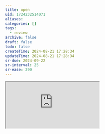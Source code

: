 ```yaml
---
title: open
uid: 1724232514071
aliases:
categories: []
tags:
  - review
archive: false
draft: false
todo: false
createTime: 2024-08-21 17:28:34
updateTime: 2024-08-21 17:28:34
sr-due: 2024-09-22
sr-interval: 25
sr-ease: 290
---
```


<iframe
  class="iframe_full"
  src="https://dict.youdao.com/result?word=open&lang=en"
>
</iframe>
